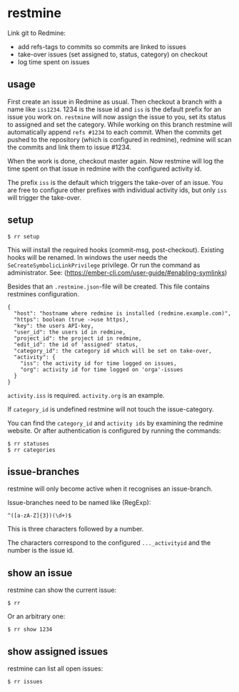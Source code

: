 # restmine

Link git to Redmine:

* add refs-tags to commits so commits are linked to issues
* take-over issues (set assigned to, status, category) on checkout
* log time spent on issues


## usage

First create an issue in Redmine as usual. Then checkout a branch with a name
like `iss1234`. 1234 is the issue id and `iss` is the default prefix for an
issue you work on. `restmine` will now assign the issue to you, set its status
to assigned and set the category. While working on this branch restmine will
automatically append `refs #1234` to each commit. When the commits get pushed
to the repository (which is configured in redmine), redmine will scan the
commits and link them to issue #1234.

When the work is done, checkout master again. Now restmine will log the time
spent on that issue in redmine with the configured activity id.


The prefix `iss` is the default which triggers the take-over of an issue. You
are free to configure other prefixes with individual activity ids, but only
`iss` will trigger the take-over.


## setup

    $ rr setup

This will install the required hooks (commit-msg, post-checkout). Existing
hooks will be renamed. In windows the user needs the
`SeCreateSymbolicLinkPrivilege` privilege. Or run the command as administrator.
See: (https://ember-cli.com/user-guide/#enabling-symlinks)

Besides that an `.restmine.json`-file will be created. This file contains
restmines configuration.

    {
      "host": "hostname where redmine is installed (redmine.example.com)",
      "https": boolean (true ->use https),
      "key": the users API-key,
      "user_id": the users id in redmine,
      "project_id": the project id in redmine,
      "edit_id": the id of 'assigned' status,
      "category_id": the category id which will be set on take-over,
      "activity": {
        "iss": the activity id for time logged on issues,
        "org": activity id for time logged on 'orga'-issues
      }
    }

`activity.iss` is required. `activity.org` is an example.

If `category_id` is undefined restmine will not touch the issue-category.

You can find the `category_id` and `activity ids` by examining
the redmine website. Or after authentication is configured by running the
commands:

    $ rr statuses
    $ rr categories

## issue-branches

restmine will only become active when it recognises an issue-branch.

Issue-branches need to be named like (RegExp):

    ^([a-zA-Z]{3})(\d+)$

This is three characters followed by a number.

The characters correspond to the configured `..._activityid`
and the number is the issue id.

## show an issue

restmine can show the current issue:

    $ rr

Or an arbitrary one:

    $ rr show 1234

## show assigned issues

restmine can list all open issues:

    $ rr issues
